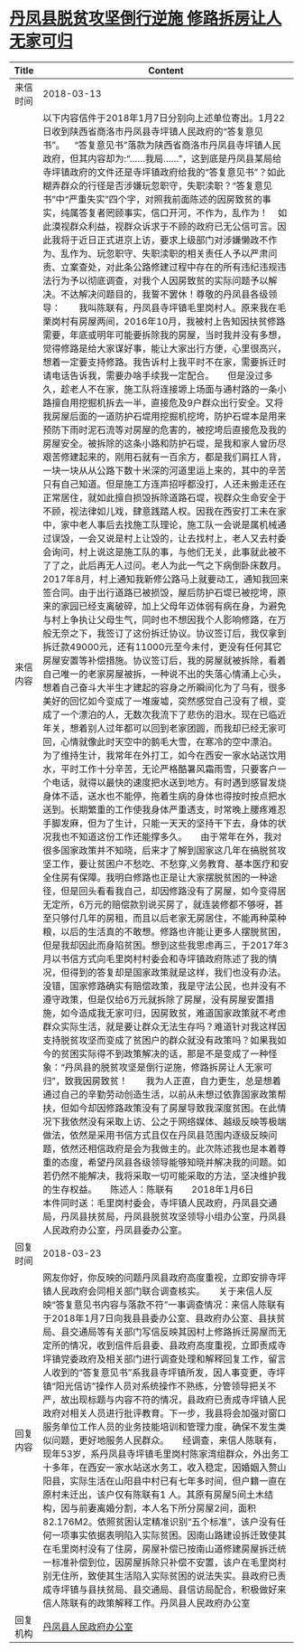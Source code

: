 # <a href="http://www.shangluo.gov.cn/zmhd/ldxxxx.jsp?urltype=leadermail.LeaderMailContentUrl&wbtreeid=1112&leadermailid=4592">丹凤县脱贫攻坚倒行逆施 修路拆房让人无家可归</a>
|Title|Content|
|:---:|---|
|来信时间|2018-03-13|
|来信内容|以下内容信件于2018年1月7日分别向上述单位寄出。1月22日收到陕西省商洛市丹凤县寺坪镇人民政府的“答复意见书”。    “答复意见书”落款为陕西省商洛市丹凤县寺坪镇人民政府，但其内容却为:“……我局……”，这到底是丹凤县某局给寺坪镇政府的文件还是寺坪镇政府给我的“答复意见书”？如此糊弄群众的行径是否涉嫌玩忽职守，失职渎职？“答复意见书”中“严重失实”四个字，对照我前面陈述的因房致贫的事实，纯属答复者罔顾事实，信口开河，不作为，乱作为！    如此漠视群众利益，视群众诉求于不顾的政府已无公信可言。因此我将于近日正式进京上访，要求上级部门对涉嫌懒政不作为、乱作为、玩忽职守、失职渎职的相关责任人予以严肃问责、立案查处，对此条公路修建过程中存在的所有违纪违规违法行为予以彻底调查，对我个人因房致贫的实际问题予以解决。不达解决问题目的，我誓不罢休！尊敬的丹凤县各级领导：　　我叫陈联有，丹凤县寺坪镇毛里岗村人。原来我在毛栗岗村有房屋两间，2016年10月，我被村上告知因扶贫修路需要，年底或明年可能要拆除我的房屋，当时我并没有多想，觉得修路是给大家谋好事，能让大家出行方便，心里很高兴，想着一定要支持修路。我告诉村上我平时不在家，需要拆迁时请电话告诉我，需要办啥手续我一定配合。　　但是没过多久，趁老人不在家，施工队将连接塬上场面与通村路的一条小路擅自用挖掘机拆去一半，直接危及9户群众出行安全。又将我房屋后面的一道防护石堤用挖掘机挖垮，防护石堤本是用来预防下雨时泥石流等对房屋的危害的，被挖垮后直接危及我的房屋安全。被拆除的这条小路和防护石堤，是我和家人曾历尽艰苦修建起来的，刚用石就有一百余方，都是我们肩扛人背，一块一块从从公路下数十米深的河道里运上来的，其中的辛苦只有自己知道。但是施工方连声招呼都没打，人还未搬走还在正常居住，就如此擅自损毁拆除道路石堤，视群众生命安全于不顾，视法律如儿戏，肆意践踏人权。因我在西安打工未在家中，家中老人事后去找施工队理论，施工队一会说是属机械通过误毁，一会又说是村上让毁的，让去找村上，老人又去村委会询问，村上说这是施工队的事，与他们无关，此事就此被不了了之，此后再无人过问。老人为此一气之下病倒卧床数月。　　2017年8月，村上通知我新修公路马上就要动工，通知我回来签合同。由于出行道路已被损毁，屋后防护石堤已被挖垮，原来的家园已经支离破碎，加上父母年迈体弱有病在身，为避免与村上争执让父母生气，同时也不想因我个人影响修路，在万般无奈之下，我签订了这份拆迁协议。协议签订后，我仅拿到拆迁款49000元，还有11000元至今未付，更没有任何其它房屋安置等补偿措施。协议签订后，我的房屋就被拆除，看着自己唯一的老家房屋被拆，一种说不出的失落心情涌上心头，想着自己奋斗大半生才建起的容身之所瞬间化为了乌有，很多美好的回忆如今变成了一堆废墟，突然感觉自己没有了根，变成了一个漂泊的人，无数次我流下了悲伤的泪水。现在已临近年关，想着别人过年都可以回到老家团圆，而我却已经无家可回，心情就像此时天空中的鹅毛大雪，在寒冷的空中漂泊。　　为了维持生计，我常年在外打工，如今在西安一家水站送饮用水，平时工作十分辛苦，无论严格酷暑风霜雨雪，只要客户一个电话，就得以最快的速度把水送到地方。有时遇到感冒发烧身体不适，送水也不能停，拖着生病的身体也得按时按点把水送到。长期繁重的工作使我身体严重透支，时常晚上腰疼难忍手脚发麻，但为了生计，只能一天天的坚持干下去，身体的状况我也不知道这份工作还能撑多久。　　由于常年在外，我对很多国家政策并不知晓，后来才了解到国家这几年在搞脱贫攻坚工作，要让贫困户不愁吃、不愁穿,义务教育、基本医疗和安全住房有保障。我明白修路也正是让大家摆脱贫困的一种途径，但是回头看看我自己，却因修路没有了房屋，如今变得居无定所，6万元的赔偿款别说买房了，就连装修都不够呀，甚至只够付几年的房租，而且以后老家无房居住，不能再种菜种粮，以后的生活真的不敢想。修路也许能让更多人摆脱贫困，但是我却因此而身陷贫困。想到这些我思虑再三，于2017年3月以书信方式向毛里岗村村委会和寺坪镇政府陈述了我的情况，但得到的答复却是国家政策就是这样，我们也没有办法。没错，国家修路确实有赔偿政策，我是守法公民，也并没有不遵守政策，但是仅给6万元就拆除了房屋，没有房屋安置措施，如今造成我无家可归，因房致贫，难道国家政策就不考虑群众实际生活，就是要让群众无法生存吗？难道针对我这样因支持脱贫攻坚而变成了贫困户的群众就没有政策吗？如果我如今的贫困实际得不到政策解决的话，那是不是变成了一种怪象：“丹凤县的脱贫攻坚是倒行逆施，修路拆房让人无家可归”，致我因房致贫！　　我为人正直，自力更生，总是想着通过自己的辛勤劳动创造生活，以前从未想过依靠国家政策帮扶，但如今却因修路政策没有了房屋导致我深度贫困。在此情况下我依然没有采取上访、公之于网络媒体、越级反映等极端做法，依然是采用书信方式且仅在丹凤县范围内逐级反映问题，依然还相信政府是会为我做主的。此次陈述我也是本着尊重的态度，希望丹凤县各级领导能够知晓并解决我的问题。如若仍然不能解决，我将采取一切可能采取的方法，坚决维护我的生存权益。　　陈述人：陈联有　　2018年1月6日　　　　本件同时送：毛里岗村委会，寺坪镇人民政府，丹凤县交通局，丹凤县扶贫局，丹凤县脱贫攻坚领导小组办公室，丹凤县人民政府办公室，丹凤县委办公室。|
|回复时间|2018-03-23|
|回复内容|网友你好，你反映的问题丹凤县政府高度重视，立即安排寺坪镇人民政府会同相关部门联合调查核实。　　关于来信人反映“答复意见书内容与落款不符”一事调查情况：来信人陈联有于2018年1月7日向我县县委办公室、县政府办公室、县扶贫局、县交通局等有关部门写信反映其因村上修路拆迁房屋而无定所的情况，收到信件后县委、县政府高度重视，立即责成寺坪镇党委政府及相关部门进行调查处理和解释回复工作，留言人收到的“答复意见书”系我县寺坪镇所发，因人事变更，寺坪镇“阳光信访”操作人员对系统操作不熟练，分管领导把关不严，故出现标题与内容不符的情况，县政府已责成寺坪镇人民政府对相关人员进行批评教育。下一步，我县将会加强对窗口服务单位工作人员的业务技能培训和管理力度，确保不发生类似问题，更好地服务人民群众。　　经调查，来信人陈联有，现年53岁，系丹凤县寺坪镇毛里岗村陈家湾组群众，外出务工十多年，在西安一家水站送水务工，收入稳定，因婚姻入赘山阳县，实际生活在山阳县中村已有七年多时间，但户籍一直在原村未迁出，该户仅有陈联有1 人。其原有房屋5间土木结构，因与前妻离婚分割，本人名下所分房屋2间，面积82.176M2。依照贫困认定精准识别“五个标准”，该户没有任何一项事实依据表明陷入实际贫困。因南山路建设拆迁致使其在毛里岗村没有了住房，房屋补偿已按南山道修建房屋拆迁统一标准补偿到位，因房屋拆除只补偿不安置，该户在毛里岗村别无住所，致使其生活陷入实际贫困的说法失实。县政府已责成寺坪镇与县扶贫局、县交通局、县信访局配合，积极做好来信人陈联有的政策解释工作。丹凤县人民政府办公室|
|回复机构|<a href="../../categories/agencies/丹凤县人民政府办公室.md">丹凤县人民政府办公室</a>|
